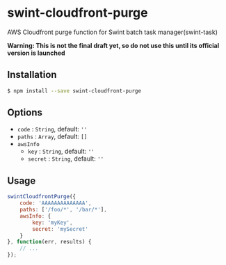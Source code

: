# swint-cloudfront-purge
AWS Cloudfront purge function for Swint batch task manager(swint-task)

**Warning: This is not the final draft yet, so do not use this until its official version is launched**

## Installation
```sh
$ npm install --save swint-cloudfront-purge
```

## Options
* `code` : `String`, default: `''`
* `paths` : `Array`, default: `[]`
* `awsInfo`
  * `key` : `String`, default: `''`
  * `secret` : `String`, default: `''`

## Usage
```javascript
swintCloudfrontPurge({
	code: 'AAAAAAAAAAAAAA',
	paths: ['/foo/*', '/bar/*'],
	awsInfo: {
		key: 'myKey',
		secret: 'mySecret'
	}
}, function(err, results) {
	// ...
});
```
